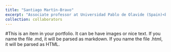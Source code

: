```yaml
---
title: "Santiago Martín-Bravo"
excerpt: "Associate professor at Universidad Pablo de Olavide (Spain)<br/><img src='/images/500x300.png'>"
collection: collaborators
---
```


#This is an item in your portfolio. It can be have images or nice text. If you name the file .md, it will be parsed as markdown. If you name the file .html, it will be parsed as HTML. 